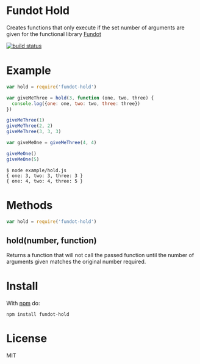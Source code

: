 # Fundot Hold
Creates functions that only execute if the set number of arguments are given for the functional library [Fundot](https://github.com/chapel/fundot)

[![build status](https://secure.travis-ci.org/chapel/fundot-hold.png)](http://travis-ci.org/chapel/fundot-hold)

# Example

``` js
var hold = require('fundot-hold')

var giveMeThree = hold(3, function (one, two, three) {
  console.log({one: one, two: two, three: three})
})

giveMeThree(1)
giveMeThree(2, 2)
giveMeThree(3, 3, 3)

var giveMeOne = giveMeThree(4, 4)

giveMeOne()
giveMeOne(5)
```

```
$ node example/hold.js
{ one: 3, two: 3, three: 3 }
{ one: 4, two: 4, three: 5 }
```

# Methods

``` js
var hold = require('fundot-hold')
```

## hold(number, function)

Returns a function that will not call the passed function until the number of arguments given matches the original number required.

# Install

With [npm](https://npmjs.org) do:

```
npm install fundot-hold
```

# License

MIT
